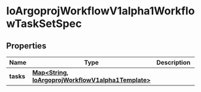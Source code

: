 
# IoArgoprojWorkflowV1alpha1WorkflowTaskSetSpec

## Properties
Name | Type | Description | Notes
------------ | ------------- | ------------- | -------------
**tasks** | [**Map&lt;String, IoArgoprojWorkflowV1alpha1Template&gt;**](IoArgoprojWorkflowV1alpha1Template.md) |  |  [optional]



